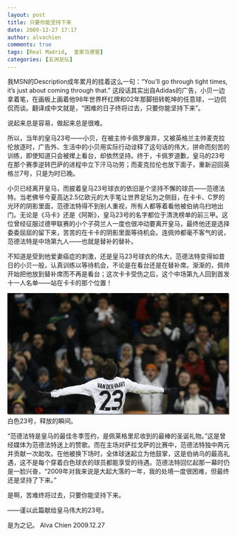 ```yaml
---
layout: post
title: 只要你能坚持下来
date: 2009-12-27 17:17
author: alvachien
comments: true
tags: [Real Madrid,  皇家马德里]
categories: [五洲足坛]
---
```


我MSN的Description成年累月的挂着这么一句：“You’ll go through tight times, it’s just about coming through that.” 这段话其实出自Adidas的广告，小贝一边拿着笔，在画板上画着他98年世界杯红牌和02年那脚扭转乾坤的任意球，一边侃侃而谈。翻译成中文就是，“困难的日子终将过去，只要你能坚持下来”。

说起来总是容易，做起来总是很难。

所以，当年的皇马23号——小贝，在被主帅卡佩罗废弃，又被英格兰主帅麦克拉伦放逐时，广告外、生活中的小贝用实际行动诠释了这句话的伟大，拼命而刻苦的训练，即使知道只会被撵上看台，却依然坚持。终于，卡佩罗道歉，皇马的23号在那个赛季逆转巴萨的进程中立下汗马功劳；而麦克拉伦也放下面子，重新迎回英格兰7号，只是为时已晚。

小贝已经离开皇马，而披着皇马23号球衣的依旧是个坚持不懈的球员——范德法特。当老佛爷今夏高达2.5亿欧元的大手笔让世界足坛为之侧目，在卡卡、C罗的光环的阴影里面，范德法特得不到别人重视，所有人都等着看他被伯纳乌扫地出门。无论是《马卡》还是《阿斯》，皇马23号的名字都位于清洗榜单的前三甲。这位曾经征服过德甲联赛的小个子荷兰人一度也很冲动要离开皇马，最终他还是选择委委屈屈的留下来，苦苦的在卡卡的阴影里面等待机会。连佩帅都毫不客气的说，范德法特是中场第九人——也就是替补的替补。

不知道是受到他爱妻癌症的刺激，还是皇马23号球衣的伟大，范德法特变得如昔日的小贝一般，认真训练以等待机会，不论是在看台还是在替补席。渐渐的，佩帅开始把他放到替补席而不再是看台；这次卡卡受伤之后，这个中场第九人回到首发十一人名单——站在卡卡的那个位置！

![IMAGE 4](/assets/uploads/2009/12/IMAGE_4.jpg)
白色23号，释放的瞬间。

“范德法特是皇马的最佳冬季签约，是佩莱格里尼收到的最棒的圣诞礼物。”这是曾经媒体为范德法特送上的赞歌。而在主场对萨拉戈萨的比赛中，范德法特独中两元并贡献一次助攻。在他被换下场时，全体球迷起立为他鼓掌，这是伯纳乌的最高礼遇，这不是每个穿着白色球衣的球员都能享受的待遇。范德法特回忆起那一幕时仍是一脸兴奋，“2009年对我来说是大起大落的一年，我的处境一度很困难，但最终还是坚持了下来。”

是啊，苦难终将过去，只要你能坚持下来。

——谨以此篇献给皇马伟大的23号。

是为之记。
Alva Chien
2009.12.27

